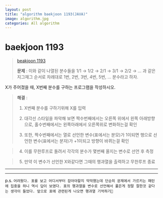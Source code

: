 ```yaml
---  
layout: post  
title: "algorithm baekjoon 1193(JAVA)"  
image: algorithm.jpg  
categories: All algorithm  
---  
```


# baekjoon 1193  

> [beakjoon 1193](https://www.acmicpc.net/problem/1193)  
>   
> **문제** : 이와 같이 나열된 분수들을 1/1 → 1/2 → 2/1 → 3/1 → 2/2 → … 과 같은 지그재그 순서로 차례대로 1번, 2번, 3번, 4번, 5번, … 분수라고 하자.

X가 주어졌을 때, X번째 분수를 구하는 프로그램을 작성하시오.

> **해결** :  
> 1. X번째 분수를 구하기위해 X를 입력
> 
> 2. 대각선 스타일을 파악해 보면 짝수번째에서는 오른쪽 위에서 왼쪽 아래방향으로, 홀수번째에서는 왼쪽아래에서 오른쪽위로 변화하는걸 확인   
> 
> 3. 또한, 짝수번째에서는 열로 선언한 변수(표에서는 분모)가 1이되면 행으로 선언한 변수(표에서는 분자)가 +1이되고 방향이 바뀌는걸 확인  

> 4. 이를 무한루프로 돌려서 각각의 분수가 몇번째 올지는 변수로 선언 후 측정  

> 5. 만약 이 변수가 선언한 X와같다면 그때의 행과열을 출력하고 무한루프 종료  

---  

<script src="https://gist.github.com/nnlog/ee69411e18aca9b0c149583f5e9fbe78.js"></script>  

---   

p.s. `어려웠다. 표를 보고 어디서부터 잡아야할지 막막했는데 단순히 문제에서 가르키는 패턴에 집중을 하니 역시 답이 보였다. 표의 행과열을 변수로 선언해서 풀은게 정말 잘한것 같다는 생각이 들었다. 앞으로 표에 관련된게 나오면 행과열 기억하기🤔`
